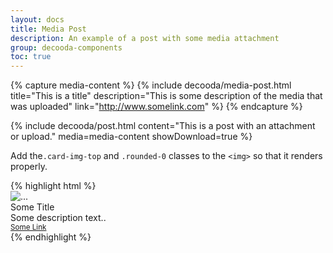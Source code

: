 ```yaml
---
layout: docs
title: Media Post
description: An example of a post with some media attachment
group: decooda-components
toc: true
---
```

 {% capture media-content %}
    {% include decooda/media-post.html title="This is a title" description="This is some description of the media that was uploaded" link="http://www.somelink.com" %}
{% endcapture %}
<div class="mb-3" style="max-width:50rem">
  {% include decooda/post.html content="This is a post with an attachment or upload." media=media-content showDownload=true %}
</div>

Add the`.card-img-top` and `.rounded-0` classes to the `<img>` so that it renders properly.

<div style="max-width:50rem">
{% highlight html %}
<div class="card-body">
  <div class="card rounded-0 d-flex-inline flex-row w-100" style="border-width: 2px;">
    <div style="max-width: 35%;">
      <img src="/path/to/preview/image.png" class="card-img-top rounded-0" alt="...">
    </div>
    <div class="card-body d-flex flex-column justify-content-between">
      <div>
        Some Title
      </div>
      <div>
       Some description text..
      </div>
      <div>
        <small><a href="/link/to/external/site.com">Some Link</a></small>
      </div>
    </div>
  </div>
</div>
{% endhighlight %}
</div>
